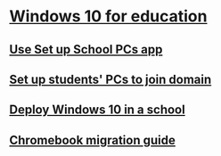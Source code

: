 # [Windows 10 for education](index.md)
## [Use Set up School PCs app](use-set-up-school-pcs-app.md)
## [Set up students' PCs to join domain](set-up-students-pcs-to-join-domain.md)
## [Deploy Windows 10 in a school](deploy-windows-10-in-a-school.md)
## [Chromebook migration guide](chromebook-migration-guide.md)